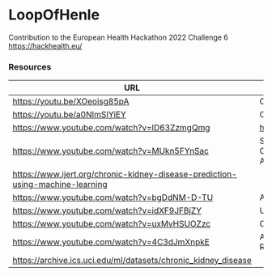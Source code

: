 # LoopOfHenle

Contribution to the European Health Hackathon 2022 Challenge 6 https://hackhealth.eu/

### Resources

|URL|Description|
|---|---|
| https://youtu.be/XOeoisg85pA | Chronic Kidney Disease Prediction using Machine learning |
| https://youtu.be/a0NlmSIYiEY | Chronic Kidney Disease prediction using Machine Learning |
| https://www.youtube.com/watch?v=lD63ZzmgQmg | https://github.com/pg815/Kidney_Cancer_Prediction_Using_Machine_Learning |
| https://www.youtube.com/watch?v=MUkn5FYnSac | Survey on Prediction of Chronic Kidney Disease Using Data Mining Classification Techniques and Feature Selection.International Conference on Advances in Computer Science, Engineering and Technology – ICACSET’18 |
| https://www.ijert.org/chronic-kidney-disease-prediction-using-machine-learning |
| https://www.youtube.com/watch?v=bgDdNM-D-TU | A Machine Learning Methodology for Diagnosing Chronic Kidney Disease | Python IEEE Project |
| https://www.youtube.com/watch?v=idXF9JFBjZY | Using machine learning for the early prediction of chronic kidney disease |
| https://www.youtube.com/watch?v=uxMvHSUOZzc | Chronic Kidney Disease Prediction Using Python & Machine Learning |
| https://www.youtube.com/watch?v=4C3dJmXnpkE | A Machine Learning Methodology for Diagnosing Chronic Kidney Disease: A Review |
| https://archive.ics.uci.edu/ml/datasets/chronic_kidney_disease |
